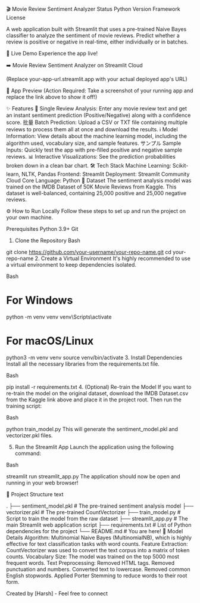🎬 Movie Review Sentiment Analyzer
Status
Python Version
Framework
License

A web application built with Streamlit that uses a pre-trained Naive Bayes classifier to analyze the sentiment of movie reviews. Predict whether a review is positive or negative in real-time, either individually or in batches.

🚀 Live Demo
Experience the app live!

➡️ Movie Review Sentiment Analyzer on Streamlit Cloud

(Replace your-app-url.streamlit.app with your actual deployed app's URL)

📸 App Preview
(Action Required: Take a screenshot of your running app and replace the link above to show it off!)

✨ Features
📝 Single Review Analysis: Enter any movie review text and get an instant sentiment prediction (Positive/Negative) along with a confidence score.
批量 Batch Prediction: Upload a CSV or TXT file containing multiple reviews to process them all at once and download the results.
ℹ️ Model Information: View details about the machine learning model, including the algorithm used, vocabulary size, and sample features.
サンプル Sample Inputs: Quickly test the app with pre-filled positive and negative sample reviews.
📊 Interactive Visualizations: See the prediction probabilities broken down in a clean bar chart.
🛠️ Tech Stack
Machine Learning: Scikit-learn, NLTK, Pandas
Frontend: Streamlit
Deployment: Streamlit Community Cloud
Core Language: Python
💾 Dataset
The sentiment analysis model was trained on the IMDB Dataset of 50K Movie Reviews from Kaggle. This dataset is well-balanced, containing 25,000 positive and 25,000 negative reviews.

⚙️ How to Run Locally
Follow these steps to set up and run the project on your own machine.

Prerequisites
Python 3.9+
Git
1. Clone the Repository
Bash

git clone https://github.com/your-username/your-repo-name.git
cd your-repo-name
2. Create a Virtual Environment
It's highly recommended to use a virtual environment to keep dependencies isolated.

Bash

# For Windows
python -m venv venv
venv\Scripts\activate

# For macOS/Linux
python3 -m venv venv
source venv/bin/activate
3. Install Dependencies
Install all the necessary libraries from the requirements.txt file.

Bash

pip install -r requirements.txt
4. (Optional) Re-train the Model
If you want to re-train the model on the original dataset, download the IMDB Dataset.csv from the Kaggle link above and place it in the project root. Then run the training script:

Bash

python train_model.py
This will generate the sentiment_model.pkl and vectorizer.pkl files.

5. Run the Streamlit App
Launch the application using the following command:

Bash

streamlit run streamlit_app.py
The application should now be open and running in your web browser!

📂 Project Structure
text

.
├── sentiment_model.pkl    # The pre-trained sentiment analysis model
├── vectorizer.pkl         # The pre-trained CountVectorizer
├── train_model.py         # Script to train the model from the raw dataset
├── streamlit_app.py       # The main Streamlit web application script
├── requirements.txt       # List of Python dependencies for the project
└── README.md              # You are here!
🧠 Model Details
Algorithm: Multinomial Naive Bayes (MultinomialNB), which is highly effective for text classification tasks with word counts.
Feature Extraction: CountVectorizer was used to convert the text corpus into a matrix of token counts.
Vocabulary Size: The model was trained on the top 5000 most frequent words.
Text Preprocessing:
Removed HTML tags.
Removed punctuation and numbers.
Converted text to lowercase.
Removed common English stopwords.
Applied Porter Stemming to reduce words to their root form.


Created by [Harsh] - Feel free to connect
